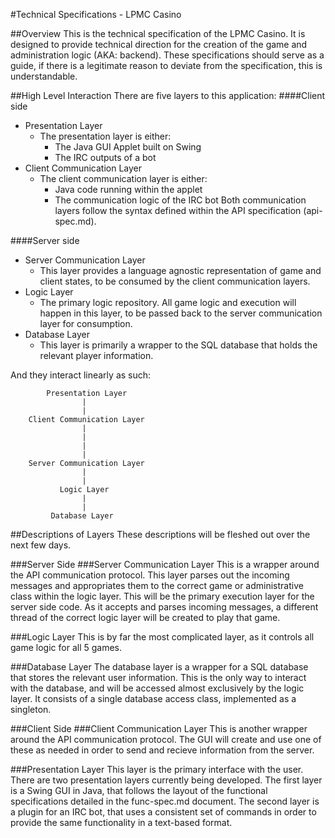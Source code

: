 #Technical Specifications - LPMC Casino

##Overview
This is the technical specification of the LPMC Casino. It is designed to provide technical direction for the creation
of the game and administration logic (AKA: backend). These specifications should serve as a guide, if there is a
legitimate reason to deviate from the specification, this is understandable. 

##High Level Interaction
There are five layers to this application:
####Client side
- Presentation Layer
    - The presentation layer is either:
        - The Java GUI Applet built on Swing
        - The IRC outputs of a bot
- Client Communication Layer
    - The client communication layer is either:
        - Java code running within the applet
        - The communication logic of the IRC bot
    Both communication layers follow the syntax defined within the API specification (api-spec.md).

####Server side
- Server Communication Layer
    - This layer provides a language agnostic representation of game and client states, to be consumed by the client
    communication layers.
- Logic Layer
    - The primary logic repository. All game logic and execution will happen in this layer, to be passed back to the
    server communication layer for consumption.
- Database Layer
    - This layer is primarily a wrapper to the SQL database that holds the relevant player information.

And they interact linearly as such:

            Presentation Layer
                    |
                    |
        Client Communication Layer
                    |
                    |
                    |
                    |
        Server Communication Layer            
                    |
                    |
               Logic Layer
                    |
                    |
             Database Layer

##Descriptions of Layers
These descriptions will be fleshed out over the next few days.

###Server Side
###Server Communication Layer
This is a wrapper around the API communication protocol. This layer parses out the incoming messages and appropriates
them to the correct game or administrative class within the logic layer. This will be the primary execution layer for
the server side code. As it accepts and parses incoming messages, a different thread of the correct logic layer will be 
created to play that game.

###Logic Layer
This is by far the most complicated layer, as it controls all game logic for all 5 games.

###Database Layer
The database layer is a wrapper for a SQL database that stores the relevant user information. This is the only way
to interact with the database, and will be accessed almost exclusively by the logic layer. It consists of a single
database access class, implemented as a singleton.

###Client Side
###Client Communication Layer
This is another wrapper around the API communication protocol. The GUI will create and use one of these as needed 
in order to send and recieve information from the server. 

###Presentation Layer
This layer is the primary interface with the user. There are two presentation layers currently being developed. The
first layer is a Swing GUI in Java, that follows the layout of the functional specifications detailed in the
func-spec.md document. The second layer is a plugin for an IRC bot, that uses a consistent set of commands in order
to provide the same functionality in a text-based format. 